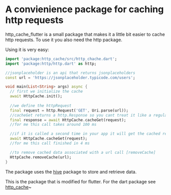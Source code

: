 # A convienience package for caching http requests

http_cache_flutter is a small package that makes it a little bit easier to cache http requests. To use it you also need the http package.

Using it is very easy:

```dart
import 'package:http_cache/src/http_chache.dart';
import 'package:http/http.dart' as http;

//jsonplaceholder is an api that returns jsonplaceholders
const url = 'https://jsonplaceholder.typicode.com/users';

void main(List<String> args) async {
  // first we initialize the cache
  await HttpCache.init();
  
  //we define the httpRequest
  final request = http.Request('GET', Uri.parse(url));
  //cacheGet returns a http.Response so you cant treat it like a regular http request
  final response = await HttpCache.cacheGet(request);
  //for me this call takes around 100 ms

  //if it is called a second time in your app it will get the cached response instead
  await HttpCache.cacheGet(request);
  //for me this call finished in 4 ms

  //to remove cached data associated with a url call [removeCache]
  HttpCache.removeCache(url);
}
```

The package uses the [hive](https://pub.dev/packages/hive) package to store and retrieve data. 

This is the package that is modified for flutter. For the dart package see [http_cache](https://pub.dev/packages/http_cache)~
